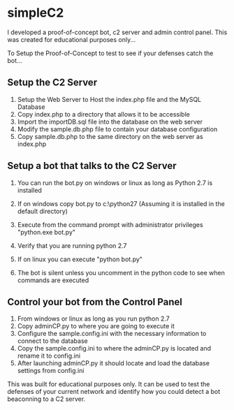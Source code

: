 # simpleC2
I developed a proof-of-concept bot, c2 server and admin control panel.  This was created for educational purposes only... 

To Setup the Proof-of-Concept to test to see if your defenses catch the bot...

Setup the C2 Server
-------------------
1. Setup the Web Server to Host the index.php file and the MySQL Database
2. Copy index.php to a directory that allows it to be accessible
3. Import the importDB.sql file into the database on the web server
4. Modify the sample.db.php file to contain your database configuration
5. Copy sample.db.php to the same directory on the web server as index.php

Setup a bot that talks to the C2 Server
---------------------------------------
1. You can run the bot.py on windows or linux as long as Python 2.7 is installed
2. If on windows copy bot.py to c:\python27 (Assuming it is installed in the default directory)
3. Execute from the command prompt with administrator privileges "python.exe bot.py"

2. Verify that you are running python 2.7
3. If on linux you can execute "python bot.py"
4. The bot is silent unless you uncomment in the python code to see when commands are executed

Control your bot from the Control Panel
---------------------------------------
1. From windows or linux as long as you run python 2.7
2. Copy adminCP.py to where you are going to execute it
2. Configure the sample.config.ini with the necessary information to connect to the database
3. Copy the sample.config.ini to where the adminCP.py is located and rename it to config.ini
4. After launching adminCP.py it should locate and load the database settings from config.ini


This was built for educational purposes only.  It can be used to test the defenses of your current network and identify how you could detect a bot beaconning to a C2 server.
